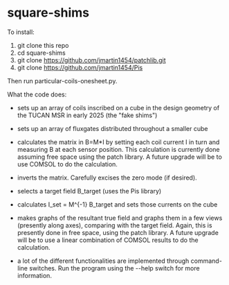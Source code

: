 # square-shims

To install:

1.  git clone this repo
2.  cd square-shims
3.  git clone https://github.com/jmartin1454/patchlib.git
4.  git clone https://github.com/jmartin1454/Pis

Then run particular-coils-onesheet.py.

What the code does:

- sets up an array of coils inscribed on a cube in the design geometry
  of the TUCAN MSR in early 2025 (the "fake shims")

- sets up an array of fluxgates distributed throughout a smaller cube

- calculates the matrix in B=M*I by setting each coil current I in
  turn and measuring B at each sensor position.  This calculation is
  currently done assuming free space using the patch library.  A
  future upgrade will be to use COMSOL to do the calculation.

- inverts the matrix.  Carefully excises the zero mode (if desired).

- selects a target field B_target (uses the Pis library)

- calculates I_set = M^{-1} B_target and sets those currents on the
  cube

- makes graphs of the resultant true field and graphs them in a few
  views (presently along axes), comparing with the target field.
  Again, this is presently done in free space, using the patch
  library.  A future upgrade will be to use a linear combination of
  COMSOL results to do the calculation.

- a lot of the different functionalities are implemented through
  command-line switches.  Run the program using the --help switch for
  more information.

